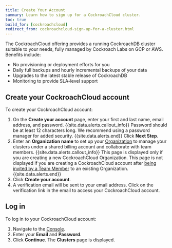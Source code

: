 ```yaml
---
title: Create Your Account
summary: Learn how to sign up for a CockroachCloud cluster.
toc: true
build_for: [cockroachcloud]
redirect_from: cockroachcloud-sign-up-for-a-cluster.html
---
```


The CockroachCloud offering provides a running CockroachDB cluster suitable to your needs, fully managed by Cockroach Labs on GCP or AWS. Benefits include:

- No provisioning or deployment efforts for you
- Daily full backups and hourly incremental backups of your data
- Upgrades to the latest stable release of CockroachDB
- Monitoring to provide SLA-level support

## Create your CockroachCloud account

To create your CockroachCloud account:

1. On the **Create your account** page, enter your first and last name, email address, and password.
    {{site.data.alerts.callout_info}}
    Password should be at least 12 characters long. We recommend using a password manager for added security.
    {{site.data.alerts.end}}
    Click **Next Step**.
2. Enter an **Organization name** to set up your [Organization](cockroachcloud-console-access-management.html#organization) to manage your clusters under a shared billing account and collaborate with team members.
    {{site.data.alerts.callout_info}}
    This page is displayed only if you are creating a new CockroachCloud Organization. This page is not displayed if you are creating a CockroachCloud account after [being invited by a Team Member](cockroachcloud-console-access-management.html#invite-team-members-to-cockroachcloud) to an existing Organization.
    {{site.data.alerts.end}}
3. Click **Create your account**.
4. A verification email will be sent to your email address. Click on the verification link in the email to access your CockroachCloud account.

## Log in

To log in to your CockroachCloud account:

1. Navigate to the [Console](https://cockroachlabs.cloud/).
2. Enter your **Email** and **Password**.
3. Click **Continue**.
    The **Clusters** page is displayed.
